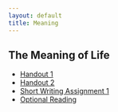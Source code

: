 ```yaml
---
layout: default
title: Meaning
---
```


## The Meaning of Life


+ [Handout 1](Handout)
+ [Handout 2](Handout2)
+ [Short Writing Assignment 1](SW1)
+ [Optional Reading](/Teaching/Examined/Meaning/Tolstoy.pdf)



